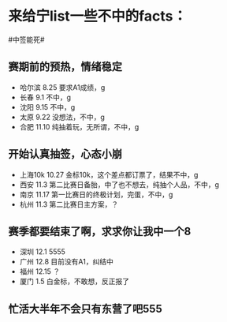 # 来给宁list一些不中的facts：

 #中签能死#

## 赛期前的预热，情绪稳定

* 哈尔滨 8.25 要求A1成绩，g
* 长春 9.1 不中，g
* 沈阳 9.15 不中，g
* 太原 9.22 没想法，不中，g
* 合肥 11.10 纯抽着玩，无所谓，不中，g

## 开始认真抽签，心态小崩

* 上海10k 10.27 金标10k，这个差点都订票了，结果不中，g
* 西安 11.3 第二比赛日备胎，中了也不想去，纯抽个人品，不中，g
* 南京 11.17 第一比赛日的终极计划，完蛋，不中，g
* 杭州 11.3 第二比赛日主方案，？

## 赛季都要结束了啊，求求你让我中一个8

* 深圳 12.1 5555
* 广州 12.8 目前没有A1，纠结中
* 福州 12.15 ？
* 厦门 1.5 白金标，不敢想，反正报了

## 忙活大半年不会只有东营了吧555
